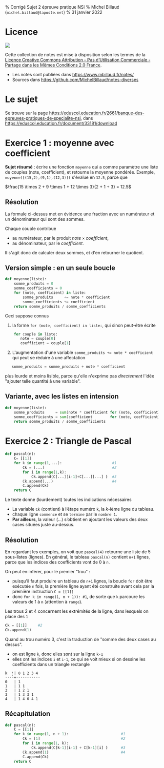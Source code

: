 % Corrigé Sujet 2 épreuve pratique NSI 
% Michel Billaud (`michel.billaud@laposte.net`)
% 31 janvier 2022


# Licence

![](https://i.creativecommons.org/l/by-nc-sa/2.0/fr/88x31.png)

Cette collection de notes est mise à disposition selon les termes de la
[Licence Creative Commons Attribution -
Pas d’Utilisation Commerciale - Partage dans les Mêmes Conditions 2.0 France](http://creativecommons.org/licenses/by-nc-sa/2.0/fr/).

- Les notes sont publiées dans  <https://www.mbillaud.fr/notes/>
- Sources dans <https://github.com/MichelBillaud/notes-diverses>

# Le sujet 

Se trouve sur la page <https://eduscol.education.fr/2661/banque-des-epreuves-pratiques-de-specialite-nsi>, dans <https://eduscol.education.fr/document/33181/download>


# Exercice 1 : moyenne avec coefficient

**Sujet résumé** : écrire une fonction `moyenne` qui a comme paramètre une
liste de couples (note, coefficient), et retourne la moyenne pondérée. Exemple,
`moyenne([(15,2),(9,1),(12,3)])` s'évalue en `12.5`, parce que

$\frac{15 \times 2 + 9 \times 1 + 12 \times 3}{2 + 1 + 3} = 12.5$

## Résolution

La formule ci-dessus met en évidence une fraction avec un numérateur
et un dénominateur qui sont des sommes.

Chaque couple contribue

- au numérateur, par le produit $note \times coefficient$,
- au dénominateur, par le $coefficient$.

Il s'agit donc de calculer deux sommes, et d'en retourner le quotient.

## Version simple : en un seule boucle

~~~python
def moyenne(liste):
    somme_produits = 0
    somme_coefficients = 0
    for (note, coefficient) in liste:
        somme_produits     += note * coefficient
        somme_coefficients += coefficient
    return somme_produits / somme_coefficients
~~~


Ceci suppose connus 

1. la forme `for (note, coefficient) in liste:`,
qui sinon peut-être écrite

~~~python
    for couple in liste:
	   note = couple[0]
	   coefficient = couple[1]
~~~

2. L'augmentation d'une variable  `somme_produits += note * coefficient`
qui peut se réduire à une affectation

~~~python
   somme_produits = somme_produits + note * coefficient
~~~

plus lourde et moins lisible, parce qu'elle n'exprime pas *directement*
l'idée "ajouter telle quantité à une variable".

## Variante, avec les listes en intension

~~~python
def moyenne(liste):
    somme_produits     = sum(note * coefficient for (note, coefficient) in liste)
    somme_coefficients = sum(coefficient        for (note, coefficient) in liste)
    return somme_produits / somme_coefficients
~~~

# Exercice 2 : Triangle de Pascal

~~~python
def pascal(n):
	C= [[1]]
	for k in range(1,...):                       #1
		Ck = [...]                               #2
		for i in range(1,k):
			Ck.append(C[...][i-1]+C[...][...] )  #3
		Ck.append(...)                           #4
		C.append(Ck)
	return C
~~~

Le texte donne (lourdement) toutes les indications nécessaires

- La variable `Ck` (contient) à l’étape numéro `k`, la $k$-ième ligne du tableau.
- chaque ligne `commence` et se `termine` par le `nombre 1`.
- **Par ailleurs**, la valeur (...) s’obtient en ajoutant les valeurs des
deux cases situées juste au-dessus.


## Résolution

En regardant les exemples, on voit que `pascal(4)` retourne une liste
de 5 sous-listes (lignes). En général, le tableau `pascal(n)` contient
`n+1` lignes, parce que les indices des coefficients vont de 0 à `n`.

On peut en inférer, pour le premier "trou" :

- puisqu'il faut produire un tableau de `n+1` lignes, la boucle `for`
doit être exécutée `n` fois, la première ligne ayant été
construite avant cela par la première instruction `C = [[1]]`
- donc `for k in range(1, n + 1)): #1`, de sorte que `k` parcoure les
  valeurs de 1 à `n` (attention à `range`).

Les trous 2 et 4 concernent les extrémités de la ligne, dans lesquels
on place des `1` 

~~~python
Ck = [[1]]     #2
Ck.append(1)
~~~

Quand au trou numéro 3, c'est la traduction de "somme des deux cases
au dessus".

- on est ligne `k`, donc elles sont sur la ligne `k-1`
- elles ont les indices `i` et `i-1`, ce qui se voit mieux si on dessine
les coefficients dans un triangle rectangle

~~~
k  j| 0 1 2 3 4
----+-----------
0   | 1
1   | 1 1
2   | 1 2 1
3   | 1 3 3 1
4   | 1 4 6 4 1
~~~

## Récapitulation 

~~~python
def pascal(n):
	C = [[1]]
	for k in range(1, n + 1):                        #1
		Ck = [1]                                     #2
		for i in range(1, k):
			Ck.append(C[k-1][i-1] + C[k-1][i] )      #3
		Ck.append(1)                                 #4
		C.append(Ck)
	return C
~~~
